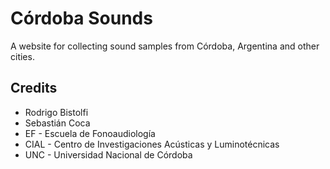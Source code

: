 # Córdoba Sounds

A website for collecting sound samples from Córdoba, Argentina and other cities.

## Credits

* Rodrigo Bistolfi
* Sebastián Coca
* EF - Escuela de Fonoaudiología
* CIAL - Centro de Investigaciones Acústicas y Luminotécnicas
* UNC - Universidad Nacional de Córdoba
